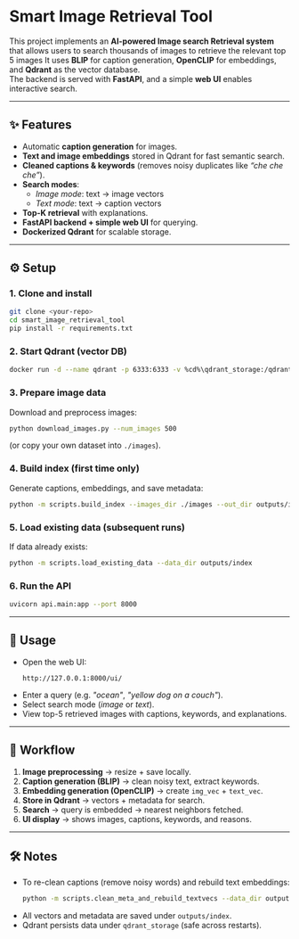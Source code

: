 # Smart Image Retrieval Tool

This project implements an **AI-powered Image search Retrieval system** that allows users to search thousands of images to retrieve the relevant top 5 images
It uses **BLIP** for caption generation, **OpenCLIP** for embeddings, and **Qdrant** as the vector database.  
The backend is served with **FastAPI**, and a simple **web UI** enables interactive search.

---

## ✨ Features
- Automatic **caption generation** for images.  
- **Text and image embeddings** stored in Qdrant for fast semantic search.  
- **Cleaned captions & keywords** (removes noisy duplicates like *“che che che”*).  
- **Search modes**:  
  - *Image mode*: text → image vectors  
  - *Text mode*: text → caption vectors  
- **Top-K retrieval** with explanations.  
- **FastAPI backend + simple web UI** for querying.  
- **Dockerized Qdrant** for scalable storage.

---

## ⚙️ Setup

### 1. Clone and install
```bash
git clone <your-repo>
cd smart_image_retrieval_tool
pip install -r requirements.txt
```

### 2. Start Qdrant (vector DB)
```bash
docker run -d --name qdrant -p 6333:6333 -v %cd%\qdrant_storage:/qdrant/storage qdrant/qdrant:latest
```

### 3. Prepare image data
Download and preprocess images:
```bash
python download_images.py --num_images 500
```
(or copy your own dataset into `./images`).

### 4. Build index (first time only)
Generate captions, embeddings, and save metadata:
```bash
python -m scripts.build_index --images_dir ./images --out_dir outputs/index --limit 2500
```

### 5. Load existing data (subsequent runs)
If data already exists:
```bash
python -m scripts.load_existing_data --data_dir outputs/index
```

### 6. Run the API
```bash
uvicorn api.main:app --port 8000
```

---

## 🚀 Usage

- Open the web UI:
  ```
  http://127.0.0.1:8000/ui/
  ```
- Enter a query (e.g. *"ocean"*, *"yellow dog on a couch"*).  
- Select search mode (*image* or *text*).  
- View top-5 retrieved images with captions, keywords, and explanations.  

---

## 📂 Workflow

1. **Image preprocessing** → resize + save locally.  
2. **Caption generation (BLIP)** → clean noisy text, extract keywords.  
3. **Embedding generation (OpenCLIP)** → create `img_vec` + `text_vec`.  
4. **Store in Qdrant** → vectors + metadata for search.  
5. **Search** → query is embedded → nearest neighbors fetched.  
6. **UI display** → shows images, captions, keywords, and reasons.

---

## 🛠️ Notes
- To re-clean captions (remove noisy words) and rebuild text embeddings:
  ```bash
  python -m scripts.clean_meta_and_rebuild_textvecs --data_dir outputs/index --push_qdrant
  ```
- All vectors and metadata are saved under `outputs/index`.  
- Qdrant persists data under `qdrant_storage` (safe across restarts).  
